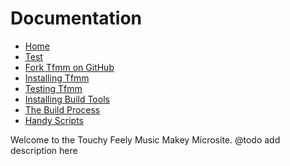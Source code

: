Documentation
=============

- [Home](http://tfmm.loop.coop/)
- [Test](http://tfmm.loop.coop/test/run-test.html)
- [Fork Tfmm on GitHub](https://github.com/loopdotcoop/tfmm)
- [Installing Tfmm](http://tfmm.loop.coop/#/doc/installing-tfmm)
- [Testing Tfmm](http://tfmm.loop.coop/#/doc/testing-tfmm)
- [Installing Build Tools](http://tfmm.loop.coop/#/doc/installing-build-tools)
- [The Build Process](http://tfmm.loop.coop/#/doc/the-build-process)
- [Handy Scripts](http://tfmm.loop.coop/#/doc/handy-scripts)

Welcome to the Touchy Feely Music Makey Microsite. @todo add description here